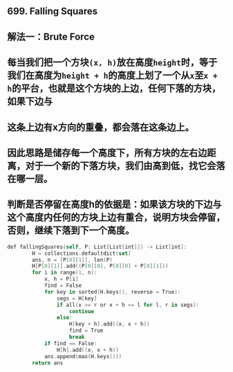 ## 699. Falling Squares
## 解法一：Brute Force
## 每当我们把一个方块```(x, h)```放在高度```height```时，等于我们在高度为```height + h```的高度上划了一个从```x```至```x + h```的平台，也就是这个方块的上边，任何下落的方块，如果下边与
## 这条上边有x方向的重叠，都会落在这条边上。
## 因此思路是储存每一个高度下，所有方块的左右边距离，对于一个新的下落方块，我们由高到低，找它会落在哪一层。
## 判断是否停留在高度h的依据是：如果该方块的下边与这个高度内任何的方块上边有重合，说明方块会停留，否则，继续下落到下一个高度。

```swift
def fallingSquares(self, P: List[List[int]]) -> List[int]:
        H = collections.defaultdict(set)
        ans, n = [P[0][1]], len(P)
        H[P[0][1]].add((P[0][0], P[0][0] + P[0][1]))
        for i in range(1, n):
            x, h = P[i]
            find = False
            for key in sorted(H.keys(), reverse = True):
                segs = H[key]
                if all(x >= r or x + h <= l for l, r in segs):
                    continue
                else:
                    H[key + h].add((x, x + h))
                    find = True
                    break
            if find == False:
                H[h].add((x, x + h))
            ans.append(max(H.keys()))
        return ans
```
